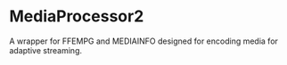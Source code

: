 # MediaProcessor2
A wrapper for FFEMPG and MEDIAINFO designed for encoding media for adaptive streaming.

